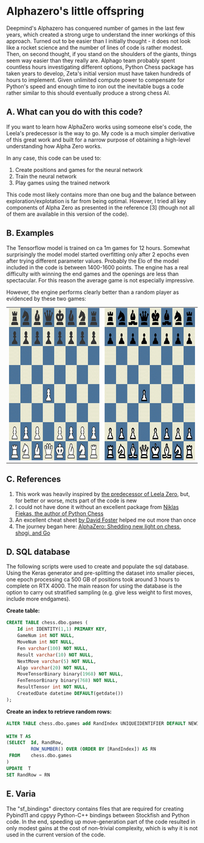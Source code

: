 # Alphazero's little offspring

Deepmind's Alphazero has conquered number of games in the last few years, which created a strong urge to understand the inner workings of this approach. Turned out to be easier than I initially thought - it does not look like a rocket science and the number of lines of code is rather modest. Then, on second thought, if you stand on the shoulders of the giants, things seem way easier than they really are. Alphago team probably spent countless hours investigating different options, Python Chess package has taken years to develop, Zeta's initial version must have taken hundreds of hours to implement. Given unlimited compute power to compensate for Python's speed and enough time to iron out the inevitable bugs a code rather similar to this should eventually produce a strong chess AI.  


## A. What can you do with this code?

If you want to learn how AlphaZero works using someone else's code, the Leela's predecessor is the way to go. My code is a much simpler derivative of this great work and built for a narrow purpose of obtaining a high-level understanding how Alpha Zero works. 

In any case, this code can be used to:
1. Create positions and games for the neural network
2. Train the neural network
3. Play games using the trained network

This code most likely contains more than one bug and the balance between exploration/explotation is far from being optimal. However, I tried all key components of Alpha Zero as presented in the reference [3] (though not all of them are available in this version of the code).

## B. Examples

The Tensorflow model is trained on ca 1m games for 12 hours. Somewhat surprisingly the model model started overfitting only after 2 epochs even after trying different parameter values. Probably the Elo of the model included in the code is between 1400-1600 points.  The engine has a real difficulty with winning the end games and the openings are less than spectacular. For this reason the average game is not especially impressive.

However, the engine performs clearly better than a random player as evidenced by these two games:
<table><tr>
<td> <img src="assets/chess2.gif" width="400" height="400" /> </td>
<td> <img src="assets/chess4.gif" width="400" height="400" /> </td>
</tr></table>


## C. References

1. This work was heavily inspired by [the predecessor of Leela Zero](https://github.com/Zeta36/chess-alpha-zero), but, for better or worse, mcts part of the code is new
2. I could not have done it without an excellent package from [Niklas Fiekas, the author of Python Chess](https://github.com/niklasf/python-chess)
3. An excellent cheat sheet [by David Foster](https://medium.com/applied-data-science/alphago-zero-explained-in-one-diagram-365f5abf67e0) helped me out more than once 
4. The journey began here: [AlphaZero: Shedding new light on chess, shogi, and Go](https://deepmind.com/blog/article/alphazero-shedding-new-light-grand-games-chess-shogi-and-go)

## D. SQL database

The following scripts were used to create and populate the sql database. Using the Keras generator and pre-splitting the dataset into smaller pieces, one epoch processing ca 500 GB of positions took around 3 hours to complete on RTX 4000. The main reason for using the database is the option to carry out stratified sampling (e.g. give less weight to first moves, include more endgames). 

**Create table:**
~~~~sql
CREATE TABLE chess.dbo.games (
    Id int IDENTITY(1,1) PRIMARY KEY,
    GameNum int NOT NULL,
    MoveNum int NOT NULL,
    Fen varchar(100) NOT NULL,
    Result varchar(10) NOT NULL,
    NextMove varchar(5) NOT NULL,
    Algo varchar(20) NOT NULL,
    MoveTensorBinary binary(1968) NOT NULL,
    FenTensorBinary binary(768) NOT NULL,
    ResultTensor int NOT NULL,
    CreatedDate datetime DEFAULT(getdate())
);
~~~~

**Create an index to retrieve random rows:**
~~~~sql
ALTER TABLE chess.dbo.games add RandIndex UNIQUEIDENTIFIER DEFAULT NEWID() NOT NULL

WITH T AS
(SELECT  Id, RandRow,
         ROW_NUMBER() OVER (ORDER BY [RandIndex]) AS RN
 FROM    chess.dbo.games
)
UPDATE  T
SET RandRow = RN
~~~~

## E. Varia 
The "sf_bindings" directory contains files that are required for creating Pybind11 and cppyy Python-C++ bindings between Stockfish and Python code. In the end, speeding up move-generation part of the code resulted in only modest gains at the cost of non-trivial complexity, which is why it is not used in the current version of the code. 